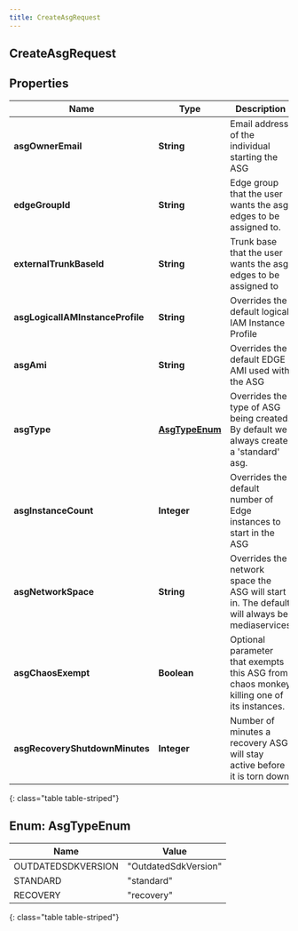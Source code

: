 ```yaml
---
title: CreateAsgRequest
---
```

## CreateAsgRequest


## Properties

| Name | Type | Description | Notes |
| ------------ | ------------- | ------------- | ------------- |
| **asgOwnerEmail** | **String** | Email address of the individual starting the ASG |  |
| **edgeGroupId** | **String** | Edge group that the user wants the asg edges to be assigned to. |  [optional] |
| **externalTrunkBaseId** | **String** | Trunk base that the user wants the asg edges to be assigned to |  [optional] |
| **asgLogicalIAMInstanceProfile** | **String** | Overrides the default logical IAM Instance Profile |  [optional] |
| **asgAmi** | **String** | Overrides the default EDGE AMI used with the ASG |  [optional] |
| **asgType** | [**AsgTypeEnum**](#AsgTypeEnum) | Overrides the type of ASG being created.  By default we always create a &#39;standard&#39; asg. |  [optional] |
| **asgInstanceCount** | **Integer** | Overrides the default number of Edge instances to start in the ASG |  [optional] |
| **asgNetworkSpace** | **String** | Overrides the network space the ASG will start in.  The default will always be mediaservices |  [optional] |
| **asgChaosExempt** | **Boolean** | Optional parameter that exempts this ASG from chaos monkey killing one of its instances. |  [optional] |
| **asgRecoveryShutdownMinutes** | **Integer** | Number of minutes a recovery ASG will stay active before it is torn down |  [optional] |
{: class="table table-striped"}


<a name="AsgTypeEnum"></a>

## Enum: AsgTypeEnum

| Name | Value |
| ---- | ----- |
| OUTDATEDSDKVERSION | &quot;OutdatedSdkVersion&quot; |
| STANDARD | &quot;standard&quot; |
| RECOVERY | &quot;recovery&quot; |
{: class="table table-striped"}


